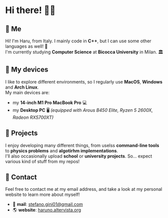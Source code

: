 # Hi there! 👋🏻  
## 🎏 Me  
Hi! I'm Haru, from Italy. I mainly code in **C++**, but I can use some other languages as well! 💾  
I'm currently studying **Computer Science** at **Bicocca University** in Milan. 🏛️

## 📯 My devices  
I like to explore different environments, so I regularly use **MacOS**, **Windows** and **Arch Linux**.  
My main devices are:  
- my **14-inch M1 Pro MacBook Pro** 💻
- my **Desktop PC** 🖥️ *(equipped with Arous B450 Elite, Ryzen 5 2600X, Radeon RX5700XT)*

## 🚀 Projects  
I enjoy developing many different things, from uselss **command-line tools** to **physics problems** and **algotirhm implementations**.  
I'll also occasionally upload **school** or **university projects**. So... expect various kind of stuff from my repos! 

## 🧬 Contact
Feel free to contact me at my email address, and take a look at my personal website to learn more about myself!  
- 📨 **mail**: stefano.gini01@gmail.com  
- 🌎 **website**: [haruno.altervista.org](http://haruno.altervista.org)  

<!--
**Haruno19/Haruno19** is a ✨ _special_ ✨ repository because its `README.md` (this file) appears on your GitHub profile.

Here are some ideas to get you started:

- 🔭 I’m currently working on ...
- 🌱 I’m currently learning ...
- 👯 I’m looking to collaborate on ...
- 🤔 I’m looking for help with ...
- 💬 Ask me about ...
- 📫 How to reach me: ...
- 😄 Pronouns: ...
- ⚡ Fun fact: ...
-->
